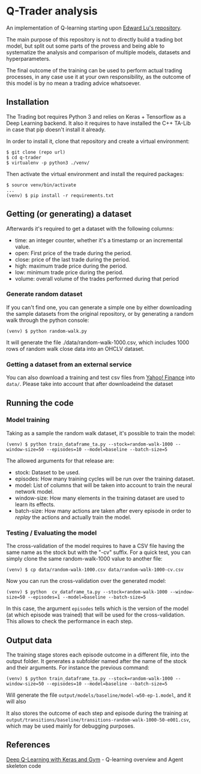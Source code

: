 # Q-Trader analysis

An implementation of Q-learning starting upon [Edward Lu's repository](https://github.com/edwardhdlu/q-trader).

The main purpose of this repository is not to directly build a trading bot model, but split out some parts of the provess and being able to systematize the analysis and comparison of multiple models, datasets and hyperparameters.

The final outcome of the training can be used to perform actual trading processes, in any case use it at your own responsibility, as the outcome of this model is by no mean a trading advice whatsoever.

## Installation

The Trading bot requires Python 3 and relies on Keras + Tensorflow as a Deep Learning backend. It also it requires to have installed the C++ TA-Lib in case that pip doesn't install it already.

In order to install it, clone that repository and create a virtual environment:

```
$ git clone (repo url)
$ cd q-trader
$ virtualenv -p python3 ./venv/
```

Then activate the virtual environment and install the required packages:

```
$ source venv/bin/activate
...
(venv) $ pip install -r requirements.txt
```

## Getting (or generating) a dataset

Afterwards it's required to get a dataset with the following columns:

* time: an integer counter, whether it's a timestamp or an incremental value.
* open: First price of the trade during the period.
* close: price of the last trade during the period.
* high: maximum trade price during the period.
* low: minimum trade price during the period.
* volume: overall volume of the trades performed during that period

### Generate random dataset

If you can't find one, you can generate a simple one by either downloading the sample datasets from the original repository, or by generating a random walk through the python console:

```
(venv) $ python random-walk.py
```

It will generate the file ./data/random-walk-1000.csv, which includes 1000 rows of random walk close data into an OHCLV dataset.

### Getting a dataset from an external service

You can also download a training and test csv files from [Yahoo! Finance](https://ca.finance.yahoo.com/quote/%5EGSPC/history?p=%5EGSPC) into `data/`. Please take into account that after downloadeind the dataset


## Running the code

### Model training

Taking as a sample the random walk dataset, it's possible to train the model:

```
(venv) $ python train_dataframe_ta.py --stock=random-walk-1000 --window-size=50 --episodes=10 --model=baseline --batch-size=5
```

The allowed arguments for that release are:

* stock: Dataset to be used.
* episodes: How many training cycles will be run over the training dataset.
* model: List of columns that will be taken into account to train the neural network model.
* window-size: How many elements in the training dataset are used to learn its effects.
* batch-size: How many actions are taken after every episode in order to _replay_ the actions and actually train the model.


### Testing / Evaluating the model

The cross-validation of the model requires to have a CSV file having the same name as the stock but with the "-cv" suffix.  For a quick test, you can simply clone the same random-walk-1000 value to another file:

```
(venv) $ cp data/random-walk-1000.csv data/random-walk-1000-cv.csv
```

Now you can run the cross-validation over the generated model:

```
(venv) $ python  cv_dataframe_ta.py --stock=random-walk-1000 --window-size=50 --episodes=1 --model=baseline --batch-size=5
```

In this case, the argument `episodes` tells which is the version of the model (at which episode was trained) that will be used for the cross-validation. This allows to check the performance in each step.

## Output data

The training stage stores each episode outcome in a different file, into the output folder. It generates a subfolder named after the name of the stock and their arguments. For instance the previous command:

```
(venv) $ python train_dataframe_ta.py --stock=random-walk-1000 --window-size=50 --episodes=10 --model=baseline --batch-size=5
```

Will generate the file `output/models/baseline/model-w50-ep-1.model`, and it will also

It also stores the outcome of each step and episode during the training at `output/transitions/baseline/transitions-random-walk-1000-50-e001.csv`, which may be used mainly for debugging purposes.

## References

[Deep Q-Learning with Keras and Gym](https://keon.io/deep-q-learning/) - Q-learning overview and Agent skeleton code
